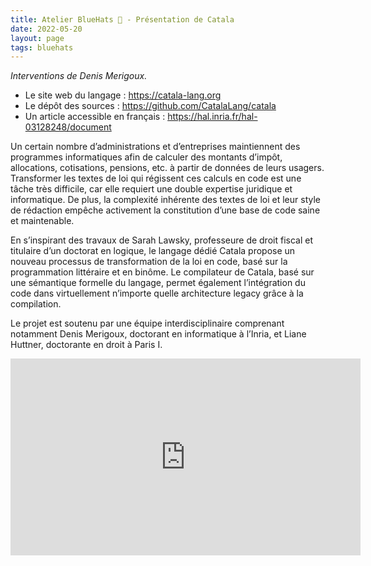 ```yaml
---
title: Atelier BlueHats 🧢 - Présentation de Catala
date: 2022-05-20
layout: page
tags: bluehats
---
```


*Interventions de Denis Merigoux.*

- Le site web du langage : https://catala-lang.org
- Le dépôt des sources : https://github.com/CatalaLang/catala
- Un article accessible en français : https://hal.inria.fr/hal-03128248/document

Un certain nombre d’administrations et d’entreprises maintiennent des programmes informatiques afin de calculer des montants d’impôt, allocations, cotisations, pensions, etc. à partir de données de leurs usagers. Transformer les textes de loi qui régissent ces calculs en code est une tâche très difficile, car elle requiert une double expertise juridique et informatique. De plus, la complexité inhérente des textes de loi et leur style de rédaction empêche activement la constitution d’une base de code saine et maintenable.

En s’inspirant des travaux de Sarah Lawsky, professeure de droit fiscal et titulaire d’un doctorat en logique, le langage dédié Catala propose un nouveau processus de transformation de la loi en code, basé sur la programmation littéraire et en binôme. Le compilateur de Catala, basé sur une sémantique formelle du langage, permet également l’intégration du code dans virtuellement n’importe quelle architecture legacy grâce à la compilation.

Le projet est soutenu par une équipe interdisciplinaire comprenant notamment Denis Merigoux, doctorant en informatique à l’Inria, et Liane Huttner, doctorante en droit à Paris I.

<iframe title="Atelier BlueHats de présentation du langage Catala" src="https://tube.numerique.gouv.fr/videos/embed/7aee5d57-fd06-4635-bb7e-0c5849089dd6" allowfullscreen="" sandbox="allow-same-origin allow-scripts allow-popups" width="560" height="315" frameborder="0"></iframe>
